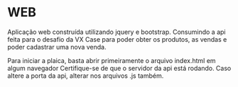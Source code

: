 # WEB
Aplicação web construída utilizando jquery e bootstrap. Consumindo a api feita para o desafio da VX Case para poder obter os produtos, as vendas e poder cadastrar uma nova venda.

Para iniciar a plaica, basta abrir primeiramente o arquivo index.html em algum navegador
Certifique-se de que o servidor da api está rodando. Caso altere a porta da api, alterar nos arquivos .js também.
